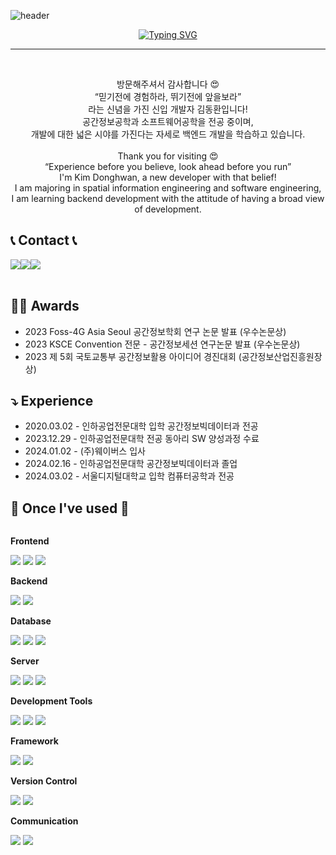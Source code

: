 ![header](https://capsule-render.vercel.app/api?type=waving&color=2056A2&text=&animation=twinkling&height=100)
<p align="center">
  <a href="https://git.io/typing-svg">
    <img src="https://readme-typing-svg.demolab.com?font=Alkatra&weight=500&size=45&duration=3500&pause=3&color=dfefef&center=false&vCenter=false&multiline=true&repeat=true&width=1000&height=100&lines=Welcome+to+DongHwan's+GitHub!🐬" alt="Typing SVG"></a>
</p>

-------
<br>

<p align="center">
    방문해주셔서 감사합니다 😍 <br>
    “믿기전에 경험하라, 뛰기전에 앞을보라” <br>
    라는 신념을 가진 신입 개발자 김동환입니다! <br>
    공간정보공학과 소프트웨어공학을 전공 중이며, <br>
    개발에 대한 넓은 시야를 가진다는 자세로 백엔드 개발을 학습하고 있습니다.
<br>
<br>
    Thank you for visiting 😍 <br>
    “Experience before you believe, look ahead before you run” <br>
    I'm Kim Donghwan, a new developer with that belief! <br>
    I am majoring in spatial information engineering and software engineering, <br>
    I am learning backend development with the attitude of having a broad view of development.
</p>

## 📞 Contact 📞
<div style="display:flex; flex-direction:row;">
    <a href="mailto:easthwan123@gmail.com">
        <img src="https://img.shields.io/badge/Gmail-EA4335?style=for-the-badge&logo=Gmail&logoColor=white"> 
    </a>
    <a href="https://open.kakao.com/o/">
        <img src="https://img.shields.io/badge/KakaoTalk-FFCD00?style=for-the-badge&logoColor=black&logo=KakaoTalk"> 
    </a>
    <a href="https://www.instagram.com/nawhgnod_27">
        <img src="https://img.shields.io/badge/Instagram-E4405F?style=for-the-badge&logo=Instagram&logoColor=white"> 
    </a>

</div><br>

## 👨‍💻 Awards
- 2023 Foss-4G Asia Seoul 공간정보학회 연구 논문 발표
  (우수논문상)
- 2023 KSCE Convention 전문 - 공간정보세션 연구논문 발표
  (우수논문상)
- 2023 제 5회 국토교통부 공간정보활용 아이디어 경진대회
  (공간정보산업진흥원장상)

## ⤵️ Experience
- 2020.03.02 - 인하공업전문대학 입학 공간정보빅데이터과 전공
- 2023.12.29 - 인하공업전문대학 전공 동아리 SW 양성과정 수료
- 2024.01.02 - (주)웨이버스 입사
- 2024.02.16 - 인하공업전문대학 공간정보빅데이터과 졸업
- 2024.03.02 - 서울디지털대학교 입학 컴퓨터공학과 전공

## 🔨 Once I've used 🔨
<div style="display:flex; flex-direction:column; align-items:flex-start;">
    <!-- Frontend -->
    <p><strong>Frontend</strong></p>
    <div>
        <img src="https://img.shields.io/badge/html5-E34F26?style=flat-square&logo=html5&logoColor=white"> 
        <img src="https://img.shields.io/badge/css-1572B6?style=flat-square&logo=css3&logoColor=white"> 
        <img src="https://img.shields.io/badge/javascript-F7DF1E?style=flat-square&logo=javascript&logoColor=black">
    </div>
    <!-- Backend -->
    <p><strong>Backend</strong></p>
    <div>
        <img src="https://img.shields.io/badge/Java-007396?style=for-the-badge&logo=Java&logoColor=white"> 
        <img src="https://img.shields.io/badge/Python-3776AB?style=for-the-badge&logo=python&logoColor=white"> 
    </div>
    <!-- Database -->
    <p><strong>Database</strong></p>
    <div>
        <img src="https://img.shields.io/badge/oracle-F80000?style=for-the-badge&logo=oracle&logoColor=white"> 
        <img src="https://img.shields.io/badge/mysql-4479A1?style=for-the-badge&logo=mysql&logoColor=white"> 
        <img src="https://img.shields.io/badge/MongoDB-47A248?style=for-the-badge&logo=MongoDB&logoColor=white">
    </div>
    <!-- Server -->
    <p><strong>Server</strong></p>
    <div>
        <img src="https://img.shields.io/badge/Window 10-0078D6?style=for-the-badge&logo=Windows 10&logoColor=white"> 
        <img src="https://img.shields.io/badge/linux-FCC624?style=for-the-badge&logo=linux&logoColor=black">
        <img src="https://img.shields.io/badge/apache tomcat-F8DC75?style=for-the-badge&logo=apachetomcat&logoColor=black">
    </div>
    <!-- Development Tools -->
    <p><strong>Development Tools</strong></p>
    <div>
        <img src="https://img.shields.io/badge/Eclipse IDE-2C2255?style=flat-square&logo=eclipse-ide&logoColor=white">
        <img src="https://img.shields.io/badge/Visual Studio Code-007ACC?style=flat-square&logo=visual-studio-code&logoColor=white">
        <img src="https://img.shields.io/badge/Android Studio-3DDC84?style=flat-square&logo=Android-studio&logoColor=black">
    </div>
    <!-- Framework -->
    <p><strong>Framework</strong></p>
    <div>
        <img src="https://img.shields.io/badge/Spring-6DB33F?style=flat-square&logo=spring&logoColor=white">
        <img src="https://img.shields.io/badge/Spring Boot-6DB33F?style=flat-square&logo=spring-boot&logoColor=white">
    </div>
    <!-- Version Control -->
    <p><strong>Version Control</strong></p>
    <div>
        <img src="https://img.shields.io/badge/Git-F05032?style=flat-square&logo=git&logoColor=white">
        <img src="https://img.shields.io/badge/GitHub-181717?style=flat-square&logo=github&logoColor=white">
    </div>
    <!-- Communication -->
    <p><strong>Communication</strong></p>
    <div>
        <img src="https://img.shields.io/badge/Figma-F24E1E?style=flat-square&logo=figma&logoColor=white">
        <img src="https://img.shields.io/badge/StarUML-7D57C1?style=flat-square&logo=staruml&logoColor=white">
    </div>
</div><br>
</div>
</p>
